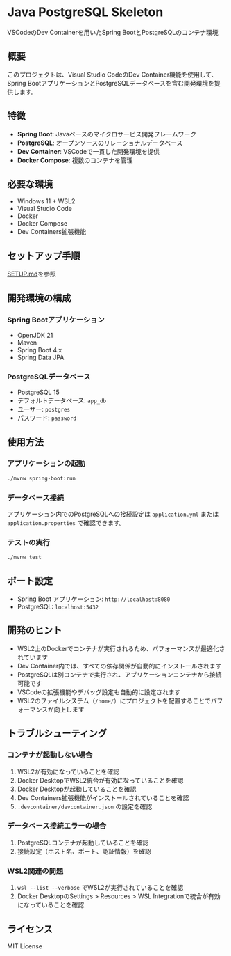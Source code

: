 # Java PostgreSQL Skeleton

VSCodeのDev Containerを用いたSpring BootとPostgreSQLのコンテナ環境

## 概要

このプロジェクトは、Visual Studio CodeのDev Container機能を使用して、Spring BootアプリケーションとPostgreSQLデータベースを含む開発環境を提供します。

## 特徴

- **Spring Boot**: Javaベースのマイクロサービス開発フレームワーク
- **PostgreSQL**: オープンソースのリレーショナルデータベース
- **Dev Container**: VSCodeで一貫した開発環境を提供
- **Docker Compose**: 複数のコンテナを管理

## 必要な環境

- Windows 11 + WSL2
- Visual Studio Code
- Docker
- Docker Compose
- Dev Containers拡張機能

## セットアップ手順

[SETUP.md](SETUP.md)を参照

## 開発環境の構成

### Spring Bootアプリケーション
- OpenJDK 21
- Maven
- Spring Boot 4.x
- Spring Data JPA

### PostgreSQLデータベース
- PostgreSQL 15
- デフォルトデータベース: `app_db`
- ユーザー: `postgres`
- パスワード: `password`

## 使用方法

### アプリケーションの起動

```bash
./mvnw spring-boot:run
```

### データベース接続

アプリケーション内でのPostgreSQLへの接続設定は `application.yml` または `application.properties` で確認できます。

### テストの実行

```bash
./mvnw test
```

## ポート設定

- Spring Boot アプリケーション: `http://localhost:8080`
- PostgreSQL: `localhost:5432`

## 開発のヒント

- WSL2上のDockerでコンテナが実行されるため、パフォーマンスが最適化されています
- Dev Container内では、すべての依存関係が自動的にインストールされます
- PostgreSQLは別コンテナで実行され、アプリケーションコンテナから接続可能です
- VSCodeの拡張機能やデバッグ設定も自動的に設定されます
- WSL2のファイルシステム（`/home/`）にプロジェクトを配置することでパフォーマンスが向上します

## トラブルシューティング

### コンテナが起動しない場合
1. WSL2が有効になっていることを確認
2. Docker DesktopでWSL2統合が有効になっていることを確認
3. Docker Desktopが起動していることを確認
4. Dev Containers拡張機能がインストールされていることを確認
5. `.devcontainer/devcontainer.json` の設定を確認

### データベース接続エラーの場合
1. PostgreSQLコンテナが起動していることを確認
2. 接続設定（ホスト名、ポート、認証情報）を確認

### WSL2関連の問題
1. `wsl --list --verbose` でWSL2が実行されていることを確認
2. Docker DesktopのSettings > Resources > WSL Integrationで統合が有効になっていることを確認

## ライセンス

MIT License